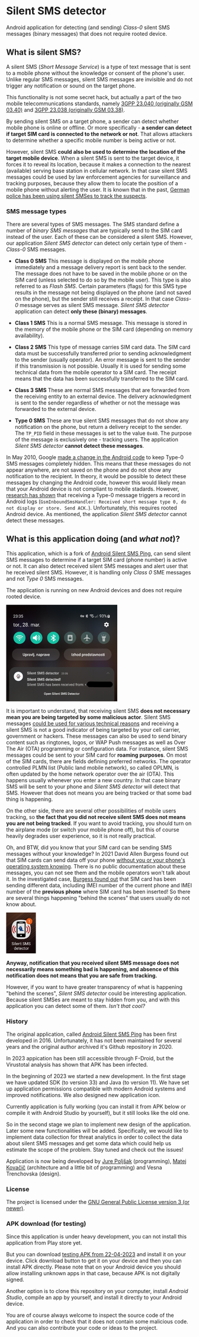 # Silent SMS detector

Android application for detecting (and sending) *Class-0* silent SMS messages (binary messages) that does not require rooted device.

## What is silent SMS?

A silent SMS (*Short Message Service*) is a type of text message that is sent to a mobile phone without the knowledge or consent of the phone's user. Unlike regular SMS messages, silent SMS messages are invisible and do not trigger any notification or sound on the target phone.

This functionality is not some secret hack, but actually a part of the two mobile telecommunications standards, namely [3GPP 23.040 (originally GSM 03.40)](https://en.wikipedia.org/wiki/GSM_03.40) and [3GPP 23.038 (originally GSM 03.38)](https://en.wikipedia.org/wiki/GSM_03.38).

By sending silent SMS on a target phone, a sender can detect whether mobile phone is online or offline. Or more specifically - **a sender can detect if target SIM card is connected to the network or not**. That allows attackers to determine whether a specific mobile number is being active or not.

However, silent SMS **could also be used to determine the location of the target mobile device**. When a silent SMS is sent to the target device, it forces it to reveal its location, because it makes a connection to the nearest (available) serving base station in cellular network. In that case silent SMS messages could be used by law enforcement agencies for surveillance and tracking purposes, because they allow them to locate the position of a mobile phone without alerting the user. It is known that in the past, [German police has been using silent SMSes to track the suspects](https://edri.org/our-work/edrigramnumber10-2silent-sms-tracking-suspects/).

### SMS message types

There are several types of SMS messages. The SMS standard define a number of *binary SMS messages* that are typically send to the SIM card instead of the user. Each of these can be considered a silent SMS. However, our application *Silent SMS detector* can detect only certain type of them - *Class-0* SMS messages.

- **Class 0 SMS**
This message is displayed on the mobile phone immediately and a message delivery report is sent back to the sender. The message does not have to be saved in the mobile phone or on the SIM card (unless selected to do so by the mobile user). This type is also referred to as *Flash SMS*. Certain parameters (flags) for this SMS type results in the message not being displayed on the phone (and not saved on the phone), but the sender still receives a receipt. In that case *Class-0* message serves as silent SMS message. *Silent SMS detector* application can detect **only these (binary) messages**.

- **Class 1 SMS**
This is a normal SMS message. This message is stored in the memory of the mobile phone or the SIM card (depending on memory availability).

- **Class 2 SMS**
This type of message carries SIM card data. The SIM card data must be successfully transferred prior to sending acknowledgment to the sender (usually operator). An error message is sent to the sender if this transmission is not possible. Usually it is used for sending some technical data from the mobile operator to a SIM card. The receipt means that the data has been successfully transferred to the SIM card.

- **Class 3 SMS**
These are normal SMS messages that are forwarded from the receiving entity to an external device. The delivery acknowledgment is sent to the sender regardless of whether or not the message was forwarded to the external device. 

- **Type 0 SMS**
These are true silent SMS messages that do not show any notification on the phone, but return a delivery receipt to the sender. The `TP_PID` field in these messages is set to the value `0x40`. The purpose of the message is exclusively one - tracking users. The application *Silent SMS detector* **cannot detect these messages**.

In May 2010, Google [made a change in the Android code](https://android-review.googlesource.com/c/platform/frameworks/base/+/14069) to keep Type-0 SMS messages completely hidden. This means that these messages do not appear anywhere, are not saved on the phone and do not show any notification to the recipient. In theory, it would be possible to detect these messages by changing the Android code, however this would likely mean that your Android device is not compliant to mobile stadards. However, [research has shown](https://akaki.io/2022/transmission_and_detection_of_silent_sms_in_android) that receiving a Type-0 message triggers a record in Android logs (`GsmInboundSmsHandler: Received short message type 0, do not display or store. Send ACK.`). Unfortunately, this requires rooted Android device. As mentioned, the application *Silent SMS detector* cannot detect these messages.

## What is this application doing (and *what not*)?

This application, which is a fork of [Android Silent SMS Ping](https://github.com/itds-consulting/android-silent-ping-sms), can send silent SMS messages to determine if a target SIM card (phone number) is active or not. It can also detect received silent SMS messages and alert user that he received silent SMS. However, it is handling only *Class 0* SME messages and not *Type 0* SMS messages.

The application is running on new Android devices and does not require rooted device.

<img src="notification1.jpg" alt="Silent SMS notification" width="300"/>

It is important to understand, that receiving silent SMS **does not necessary mean you are being targeted by some malicious actor**. Silent SMS messages [could be used for various technical reasons](https://nickvsnetworking.com/gsm-with-osmocom-silent-sms-silent-calls/) and receiving a silent SMS is not a good indicator of being targeted by your cell carrier, government or hackers. These messages can also be used to send binary content such as ringtones, logos, or WAP Push messages as well as Over The Air (OTA) programming or configuration data. For instance, silent SMS messages could be sent to your SIM card for **roaming purposes**. On most of the SIM cards, there are fields defining preferred networks. The operator controlled PLMN list (Public land mobile network), so called OPLMN, is often updated by the home network operator over the air (OTA). This happens usually whenever you enter a new country. In that case binary SMS will be sent to your phone and *Silent SMS detector* will detect that SMS. However that does not means you are being tracked or that some bad thing is happening.

On the other side, there are several other possibilities of mobile users tracking, so **the fact that you did not receive silent SMS does not means you are not being tracked**. If you want to avoid tracking, you should turn on the airplane mode (or switch your mobile phone off), but this of course heavily degrades user experience, so it is not really practical.

Oh, and BTW, did you know that your SIM card can be sending SMS messages without your knowledge? In 2021 David Allen Burgess found out that SIM cards can send data off your phone [without you or your phone's operating system knowing](https://www.youtube.com/watch?v=0Em-J_3QYu4). There is no public documentation about these messages, you can not see them and the mobile operators won't talk about it. In the investigated case, [Burgess found out](https://medium.com/telecom-expert/what-is-at-t-doing-at-1111340002-c418876c212c) that SIM card has been sending different data, including IMEI number of the current phone and IMEI number of the **previous phone** where SIM card has been inserted! So there are several things happening "behind the scenes" that users usually do not know about.

<img src="notification2.jpg" alt="Silent SMS detector" width="80"/>

**Anyway, notification that you received silent SMS message does not necessarily means something bad is happening, and absence of this notification does not means that you are safe from tracking.**

However, if you want to have greater transparency of what is happening "behind the scenes", *Silent SMS detector* could be interesting application. Because silent SMSes are meant to stay hidden from you, and with this application you can detect some of them. *Isn't that cool?*

### History

The original application, called [Android Silent SMS Ping](https://github.com/itds-consulting/android-silent-ping-sms) has been first developed in 2016. Unfortunately, it has not been maintained for several years and the original author archived it's Github repository in 2020.

In 2023 appication has been still accessible through F-Droid, but the Virustotal analysis has shown that APK has been infected.

In the beginning of 2023 we started a new development. In the first stage we have updated SDK (to version 33) and Java (to version 11). We have set up application permissions compatible with modern Android systems and improved notifications. We also designed new application icon.

Currently application is fully working (you can install it from APK below or compile it with Android Studio by yourself), but it still looks like the old one.

So in the second stage we plan to implement new design of the application. Later some new functionalities will be added. Specifically, we would like to implement data collection for threat analytics in order to collect the data about silent SMS messages and get some data which could help us estimate the scope of the problem. Stay tuned and check out the issues!

Application is now being developed by [Jure Poljšak](https://github.com/barracuda-fsh) (programming), [Matej Kovačič](https://github.com/MatejKovacic) (architecture and a little bit of programming) and Vesna Trenchovska (design).

### License

The project is licensed under the [GNU General Public License version 3 (or newer)](https://github.com/MatejKovacic/silent-sms-ping/blob/master/LICENSE).

### APK download (for testing)

Since this application is under heavy development, you can not install this application from Play store yet.

But you can download [testing APK from 22-04-2023](https://github.com/MatejKovacic/silent-sms-ping/blob/master/silent-sms-app-debug_22-04-2023.apk) and install it on your device. Click download button to get it on your device and then you can install APK directly. Please note that on your Android device you should allow installing unknown apps in that case, because APK is not digitally signed.

Another option is to clone this repository on your computer, install *Android Studio*, compile an app by yourself, and install it directly to your Android device.

You are of course always welcome to inspect the source code of the application in order to check that it does not contain some malicious code. And you can also contribute your code or ideas to the project.
